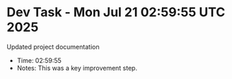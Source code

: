 # Dev Task - Mon Jul 21 02:59:55 UTC 2025
Updated project documentation
- Time: 02:59:55
- Notes: This was a key improvement step.
